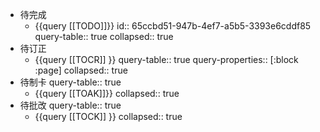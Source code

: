 - 待完成
	- {{query [[TODO]]}}
	  id:: 65ccbd51-947b-4ef7-a5b5-3393e6cddf85
	  query-table:: true
	  collapsed:: true
- 待订正
	- {{query [[TOCR]] }}
	  query-table:: true
	  query-properties:: [:block :page]
	  collapsed:: true
- 待制卡
  query-table:: true
	- {{query [[TOAK]]}}
	  collapsed:: true
- 待批改
  query-table:: true
	- {{query [[TOCK]] }}
	  collapsed:: true